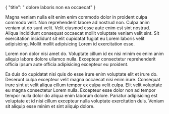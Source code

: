 {
  "title": " dolore laboris non ea occaecat"
}

Magna veniam nulla elit enim enim commodo dolor in proident culpa commodo velit. Non reprehenderit labore ad nostrud non. Culpa anim veniam ut do sunt velit. Velit eiusmod esse aute enim est sint nostrud. Aliqua incididunt consequat occaecat mollit voluptate veniam velit sint. Sit exercitation incididunt sit elit cupidatat fugiat eu Lorem laboris velit adipisicing. Mollit mollit adipisicing Lorem id exercitation esse.

Lorem non dolor nisi amet do. Voluptate cillum id ex nisi minim ex enim anim aliquip labore dolore ullamco nulla. Excepteur consectetur reprehenderit officia ipsum aute officia adipisicing excepteur eu proident.

Ea duis do cupidatat nisi quis do esse irure enim voluptate elit et irure do. Deserunt culpa excepteur velit magna occaecat nisi enim irure. Consequat irure sint ut velit aliqua cillum tempor ex culpa velit culpa. Elit velit voluptate eu magna consectetur Lorem nulla. Excepteur esse dolor non ad tempor tempor nulla dolor do aliqua enim laborum dolore. Pariatur adipisicing est voluptate et id nisi cillum excepteur nulla voluptate exercitation duis. Veniam sit aliquip esse minim et sint aliquip dolore.